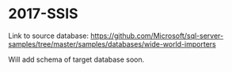 # 2017-SSIS

Link to source database:
https://github.com/Microsoft/sql-server-samples/tree/master/samples/databases/wide-world-importers

Will add schema of target database soon.